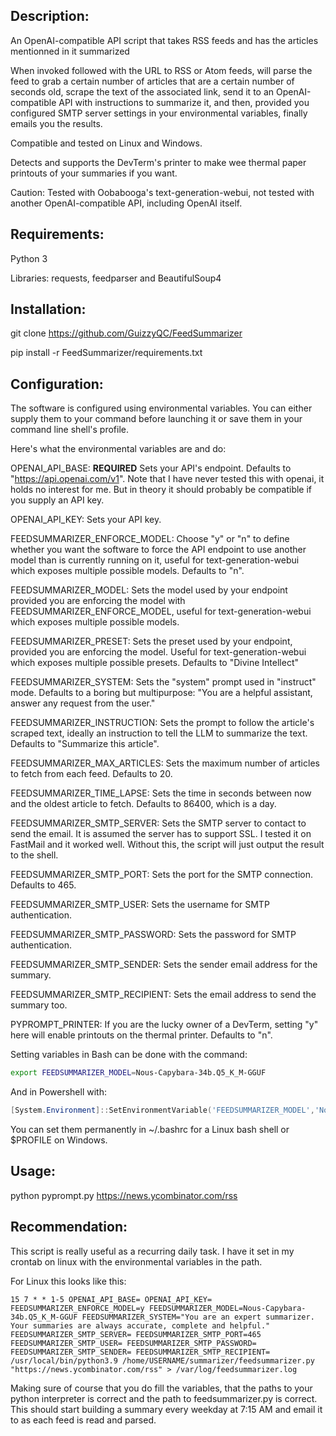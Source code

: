 ## Description:
An OpenAI-compatible API script that takes RSS feeds and has the articles mentionned in it summarized

When invoked followed with the URL to RSS or Atom feeds, will parse the feed to grab a certain number of articles that are a certain number of seconds old, scrape the text of the associated link, send it to an OpenAI-compatible API with instructions to summarize it, and then, provided you configured SMTP server settings in your environmental variables, finally emails you the results.

Compatible and tested on Linux and Windows.

Detects and supports the DevTerm's printer to make wee thermal paper printouts of your summaries if you want.

Caution: Tested with Oobabooga's text-generation-webui, not tested with another OpenAI-compatible API, including OpenAI itself.

## Requirements:
Python 3

Libraries: requests, feedparser and BeautifulSoup4

## Installation:
git clone https://github.com/GuizzyQC/FeedSummarizer

pip install -r FeedSummarizer/requirements.txt

## Configuration:
The software is configured using environmental variables. You can either supply them to your command before launching it or save them in your command line shell's profile.

Here's what the environmental variables are and do:

OPENAI_API_BASE: **REQUIRED** Sets your API's endpoint. Defaults to "https://api.openai.com/v1". Note that I have never tested this with openai, it holds no interest for me. But in theory it should probably be compatible if you supply an API key.

OPENAI_API_KEY: Sets your API key.

FEEDSUMMARIZER_ENFORCE_MODEL: Choose "y" or "n" to define whether you want the software to force the API endpoint to use another model than is currently running on it, useful for text-generation-webui which exposes multiple possible models. Defaults to "n".

FEEDSUMMARIZER_MODEL: Sets the model used by your endpoint provided you are enforcing the model with FEEDSUMMARIZER_ENFORCE_MODEL, useful for text-generation-webui which exposes multiple possible models.

FEEDSUMMARIZER_PRESET: Sets the preset used by your endpoint, provided you are enforcing the model. Useful for text-generation-webui which exposes multiple possible presets. Defaults to "Divine Intellect"

FEEDSUMMARIZER_SYSTEM: Sets the "system" prompt used in "instruct" mode. Defaults to a boring but multipurpose: "You are a helpful assistant, answer any request from the user."

FEEDSUMMARIZER_INSTRUCTION: Sets the prompt to follow the article's scraped text, ideally an instruction to tell the LLM to summarize the text. Defaults to "Summarize this article".

FEEDSUMMARIZER_MAX_ARTICLES: Sets the maximum number of articles to fetch from each feed. Defaults to 20.

FEEDSUMMARIZER_TIME_LAPSE: Sets the time in seconds between now and the oldest article to fetch. Defaults to 86400, which is a day.

FEEDSUMMARIZER_SMTP_SERVER: Sets the SMTP server to contact to send the email. It is assumed the server has to support SSL. I tested it on FastMail and it worked well. Without this, the script will just output the result to the shell.

FEEDSUMMARIZER_SMTP_PORT: Sets the port for the SMTP connection. Defaults to 465.

FEEDSUMMARIZER_SMTP_USER: Sets the username for SMTP authentication.

FEEDSUMMARIZER_SMTP_PASSWORD: Sets the password for SMTP authentication.

FEEDSUMMARIZER_SMTP_SENDER: Sets the sender email address for the summary.

FEEDSUMMARIZER_SMTP_RECIPIENT: Sets the email address to send the summary too.

PYPROMPT_PRINTER: If you are the lucky owner of a DevTerm, setting "y" here will enable printouts on the thermal printer. Defaults to "n".

Setting variables in Bash can be done with the command:
``` bash
export FEEDSUMMARIZER_MODEL=Nous-Capybara-34b.Q5_K_M-GGUF
```

And in Powershell with:
``` powershell
[System.Environment]::SetEnvironmentVariable('FEEDSUMMARIZER_MODEL','Nous-Capybara-34b.Q5_K_M-GGUF')
```
You can set them permanently in \~/.bashrc for a Linux bash shell or $PROFILE on Windows.

## Usage:
python pyprompt.py https://news.ycombinator.com/rss

## Recommendation:
This script is really useful as a recurring daily task. I have it set in my crontab on linux with the environmental variables in the path.

For Linux this looks like this:

``` crontab
15 7 * * 1-5 OPENAI_API_BASE= OPENAI_API_KEY= FEEDSUMMARIZER_ENFORCE_MODEL=y FEEDSUMMARIZER_MODEL=Nous-Capybara-34b.Q5_K_M-GGUF FEEDSUMMARIZER_SYSTEM="You are an expert summarizer. Your summaries are always accurate, complete and helpful." FEEDSUMMARIZER_SMTP_SERVER= FEEDSUMMARIZER_SMTP_PORT=465 FEEDSUMMARIZER_SMTP_USER= FEEDSUMMARIZER_SMTP_PASSWORD= FEEDSUMMARIZER_SMTP_SENDER= FEEDSUMMARIZER_SMTP_RECIPIENT= /usr/local/bin/python3.9 /home/USERNAME/summarizer/feedsummarizer.py "https://news.ycombinator.com/rss" > /var/log/feedsummarizer.log
```
Making sure of course that you do fill the variables, that the paths to your python interpreter is correct and the path to feedsummarizer.py is correct. This should start building a summary every weekday at 7:15 AM and email it to as each feed is read and parsed.
